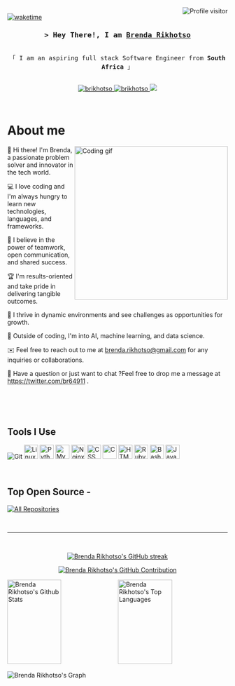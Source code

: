 <!--
<h2 align="center">
  Welcome to Brenda Rikhotso World!
  <img src="https://media.giphy.com/media/hvRJCLFzcasrR4ia7z/giphy.gif" width="28">
</h2>
-->
<!--
<p align="center">
  <a href="https://github.com/brikhotso"><img src="https://readme-typing-svg.herokuapp.com/?lines=Self%20Taught%20Programmer;Front%20End%20Developer;1.5%2B%20years%20of%20coding%20experience;Always%20learning%20new%20things&center=true&width=380&height=45"></a>
</p>
 -->
<a href="https://komarev.com/ghpvc/?username=brikhotso">
  <img align="right" src="https://komarev.com/ghpvc/?username=brikhotso&label=Visitors&color=0e75b6&style=flat" alt="Profile visitor" />
</a>

[![waketime](https://wakatime.com/badge/user/eebb3dd8-d9b2-40de-9b88-6fd6cac99dbc.svg)](https://wakatime.com/@eebb3dd8-d9b2-40de-9b88-6fd6cac99dbc)

<!-- Intro  -->
<h3 align="center">
        <samp>&gt; Hey There!, I am
                <b><a target="_blank" href="https://brikhotso.com">Brenda Rikhotso</a></b>
        </samp>
</h3>
<p align="center">
  <samp>
    <br>
    「 I am an aspiring full stack Software Engineer from <b>South Africa</b> 」
    <br>
    <br>
  </samp>
</p>
<p align="center">
 <a href="https://github.com/brikhotso" target="blank">
  <img src="https://img.shields.io/badge/Website-DC143C?style=for-the-badge&logo=medium&logoColor=white" alt="brikhotso" />
 </a>
 <a href="https://www.linkedin.com/in/brenda-rikhotso-a8747874" target="_blank">
  <img src="https://img.shields.io/badge/LinkedIn-0077B5?style=for-the-badge&logo=linkedin&logoColor=white" alt="brikhotso"/>
 </a>
 <a href="https://twitter.com/br64911" target="_blank">
  <img src="https://img.shields.io/badge/Twitter-1DA1F2?style=for-the-badge&logo=twitter&logoColor=white" />
 </a>
</p>
<br />
<!-- About Section -->

# About me

<p>
 <img align="right" width="350" src="https://media.tenor.com/QVC1Nmb9TwUAAAAi/coding.gif" alt="Coding gif" />
 👋 Hi there! I'm Brenda, a passionate problem solver and innovator in the tech world.

 💻 I love coding and I'm always hungry to learn new technologies, languages, and frameworks.

 🤝 I believe in the power of teamwork, open communication, and shared success.

 🏆 I'm results-oriented and take pride in delivering tangible outcomes.

 🚀 I thrive in dynamic environments and see challenges as opportunities for growth.

 🌱 Outside of coding, I'm into AI, machine learning, and data science.

 ✉️ Feel free to reach out to me at brenda.rikhotso@gmail.com for any inquiries or collaborations.

 💬 Have a question or just want to chat ?Feel free to drop me a message at https://twitter.com/br64911 .
</p>

<br/>
<br/>
<br/>

## Tools I Use

![Git](https://img.shields.io/badge/Git-F05032?style=for-the-badge&logo=git&logoColor=white)
<img src="https://cdn.iconscout.com/icon/free/png-128/free-linux-21-1174928.png" alt="Linux" width="32" height="32">
<img src="https://cdn.iconscout.com/icon/free/png-128/free-python-21-1175116.png" alt="Python" width="32" height="32">
<img src="https://cdn.iconscout.com/icon/free/png-128/free-mysql-19-1174939.png" alt="MySQL" width="32" height="32">
<img src="https://cdn.iconscout.com/icon/free/png-128/free-nginx-4-1174926.png" alt="Nginx" width="32" height="32">
<img src="https://cdn.iconscout.com/icon/free/png-128/free-css3-10-1175238.png" alt="CSS" width="32" height="32">
<img src="https://cdn.iconscout.com/icon/free/png-128/free-c-58-1175247.png" alt="C" width="32" height="32">
<img src="https://cdn.iconscout.com/icon/free/png-128/free-html5-41-1175209.png" alt="HTML" width="32" height="32">
<img src="https://cdn.iconscout.com/icon/free/png-128/free-ruby-47-1175102.png" alt="Ruby" width="32" height="32">
<img src="https://cdn.iconscout.com/icon/premium/png-128-thumb/bash-shell-script-7843763-6370368.png" alt="Bash" width="32" height="32">
<img src="https://cdn.iconscout.com/icon/free/png-128/free-javascript-24-1174950.png" alt="JavaScript" width="32" height="32">

<br/>

## Top Open Source -

<p align="left">
  <a href="https://github.com/brikhotso?tab=repositories" target="_blank"><img alt="All Repositories" title="All Repositories" src="https://img.shields.io/badge/-All%20Repos-2962FF?style=for-the-badge&logo=koding&logoColor=white"/></a>
</p>

<br/>
<hr/>
<br/>

<p align="center">
  <a href="https://github.com/brikhotso">
    <img src="https://github-readme-streak-stats.herokuapp.com/?user=brikhotso&theme=radical&border=7F3FBF&background=0D1117" alt="Brenda Rikhotso's GitHub streak"/>
  </a>
</p>

<p align="center">
  <a href="https://github.com/brikhotso">
    <img src="https://github-profile-summary-cards.vercel.app/api/cards/profile-details?username=brikhotso&theme=radical" alt="Brenda Rikhotso's GitHub Contribution"/>
  </a>
</p>

<a> 
    <a href="https://github.com/brikhotso"><img alt="Brenda Rikhotso's Github Stats" src="https://denvercoder1-github-readme-stats.vercel.app/api?username=brikhotso&show_icons=true&count_private=true&theme=react&border_color=7F3FBF&bg_color=0D1117&title_color=F85D7F&icon_color=F8D866" height="192px" width="49.5%"/></a>
  <a href="https://github.com/brikhotso"><img alt="Brenda Rikhotso's Top Languages" src="https://denvercoder1-github-readme-stats.vercel.app/api/top-langs/?username=brikhotso&langs_count=8&layout=compact&theme=react&border_color=7F3FBF&bg_color=0D1117&title_color=F85D7F&icon_color=F8D866" height="192px" width="49.5%"/></a>
  <br/>
</a>


![Brenda Rikhotso's Graph](https://github-readme-activity-graph.vercel.app/graph?username=brikhotso&custom_title=Brenda%20Rikhotso's%20GitHub%20Activity%20Graph&bg_color=0D1117&color=7F3FBF&line=7F3FBF&point=7F3FBF&area_color=FFFFFF&title_color=FFFFFF&area=true)
